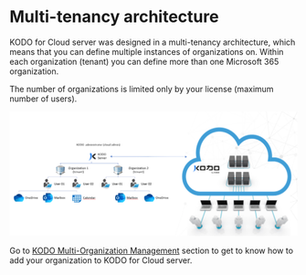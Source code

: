 # Multi-tenancy architecture

KODO for Cloud server was designed in a multi-tenancy architecture, which means that you can define multiple instances of organizations on. Within each organization \(tenant\) you can define more than one Microsoft 365 organization.  

The number of organizations is limited only by your license \(maximum number of users\).  



![](../.gitbook/assets/image%20%2852%29.png)

Go to [KODO Multi-Organization Management](../deployment/first-steps-after-deployment/microsoft-365-organization-management/kodo-multi-organization-management.md) section to get to know how to add your organization to KODO for Cloud server.

  

